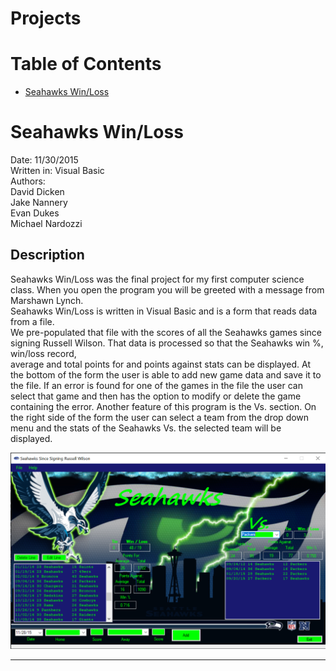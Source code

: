 # Projects

# Table of Contents
* [Seahawks Win/Loss](#Seahawks-Win/Loss)

# Seahawks Win/Loss
Date: 11/30/2015  
Written in: Visual Basic  
Authors:   
David Dicken  
Jake Nannery  
Evan Dukes  
Michael Nardozzi  

## Description
Seahawks Win/Loss was the final project for my first computer science class. When you open the program you will be greeted with a message from Marshawn Lynch.  
Seahawks Win/Loss is written in Visual Basic and is a form that reads data from a file.  
We pre-populated that file with the scores of all the Seahawks games since signing Russell Wilson. That data is processed so that the Seahawks win %, win/loss record,  
average and total points for and points against stats can be displayed.
At the bottom of the form the user is able to add new game data and save it to the file. If an error is found for one of the games in the file the user can select that game and then has the option to modify or delete the game containing the error.
Another feature of this program is the Vs. section. On the right side of the form the user can select a team from the drop down menu and the stats of the Seahawks Vs. the selected team will be displayed.


  

 ![](/Assets/SeahawksWinLoss.PNG)  
 ____________
 
